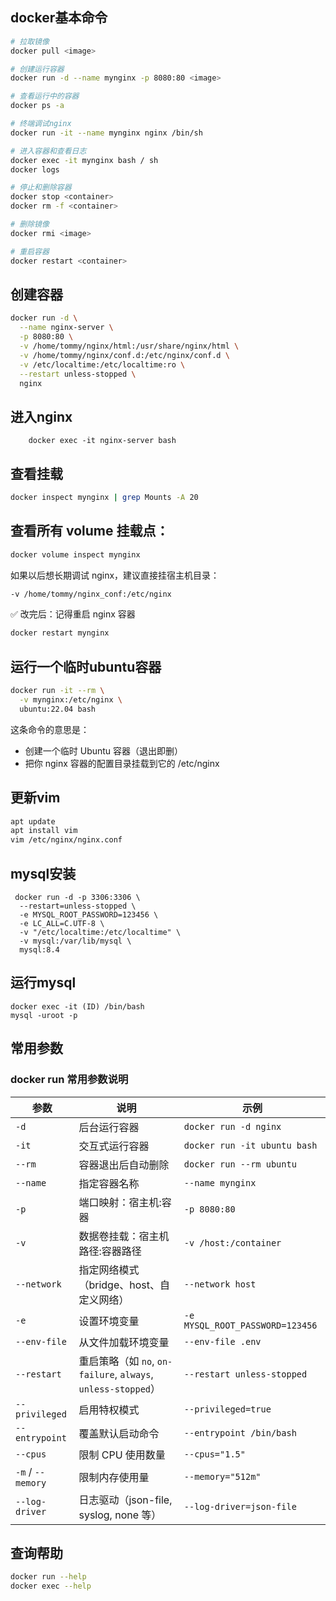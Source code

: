 ## docker基本命令

```bash
# 拉取镜像
docker pull <image>
```

```bash
# 创建运行容器
docker run -d --name mynginx -p 8080:80 <image> 
```

```bash
# 查看运行中的容器
docker ps -a
```

```bash
# 终端调试nginx
docker run -it --name mynginx nginx /bin/sh
```


```bash
# 进入容器和查看日志
docker exec -it mynginx bash / sh
docker logs
```

```bash
# 停止和删除容器
docker stop <container>
docker rm -f <container>
```
```bash
# 删除镜像
docker rmi <image>
```


```bash
# 重启容器
docker restart <container>
```

## 创建容器

```bash
docker run -d \
  --name nginx-server \
  -p 8080:80 \
  -v /home/tommy/nginx/html:/usr/share/nginx/html \
  -v /home/tommy/nginx/conf.d:/etc/nginx/conf.d \
  -v /etc/localtime:/etc/localtime:ro \
  --restart unless-stopped \
  nginx
```


## 进入nginx
```
    docker exec -it nginx-server bash
```

## 查看挂载

```bash
docker inspect mynginx | grep Mounts -A 20
```

## 查看所有 volume 挂载点：

```bash
docker volume inspect mynginx
```

如果以后想长期调试 nginx，建议直接挂宿主机目录：

```bash
-v /home/tommy/nginx_conf:/etc/nginx
```

✅ 改完后：记得重启 nginx 容器

```bash
docker restart mynginx
```


## 运行一个临时ubuntu容器

```bash
docker run -it --rm \
  -v mynginx:/etc/nginx \
  ubuntu:22.04 bash
```

这条命令的意思是：  
- 创建一个临时 Ubuntu 容器（退出即删）  
- 把你 nginx 容器的配置目录挂载到它的 /etc/nginx

## 更新vim

```bash
apt update
apt install vim
vim /etc/nginx/nginx.conf
```



## mysql安装
```
 docker run -d -p 3306:3306 \
  --restart=unless-stopped \
  -e MYSQL_ROOT_PASSWORD=123456 \
  -e LC_ALL=C.UTF-8 \
  -v "/etc/localtime:/etc/localtime" \
  -v mysql:/var/lib/mysql \
  mysql:8.4
```

## 运行mysql
```
docker exec -it (ID) /bin/bash
mysql -uroot -p
```



## 常用参数

### docker run 常用参数说明

| 参数 | 说明 | 示例 |
|------|------|------|
| `-d` | 后台运行容器 | `docker run -d nginx` |
| `-it` | 交互式运行容器 | `docker run -it ubuntu bash` |
| `--rm` | 容器退出后自动删除 | `docker run --rm ubuntu` |
| `--name` | 指定容器名称 | `--name mynginx` |
| `-p` | 端口映射：宿主机:容器 | `-p 8080:80` |
| `-v` | 数据卷挂载：宿主机路径:容器路径 | `-v /host:/container` |
| `--network` | 指定网络模式（bridge、host、自定义网络） | `--network host` |
| `-e` | 设置环境变量 | `-e MYSQL_ROOT_PASSWORD=123456` |
| `--env-file` | 从文件加载环境变量 | `--env-file .env` |
| `--restart` | 重启策略（如 `no`, `on-failure`, `always`, `unless-stopped`） | `--restart unless-stopped` |
| `--privileged` | 启用特权模式 | `--privileged=true` |
| `--entrypoint` | 覆盖默认启动命令 | `--entrypoint /bin/bash` |
| `--cpus` | 限制 CPU 使用数量 | `--cpus="1.5"` |
| `-m` / `--memory` | 限制内存使用量 | `--memory="512m"` |
| `--log-driver` | 日志驱动（json-file, syslog, none 等） | `--log-driver=json-file` |



## 查询帮助
```bash
docker run --help
docker exec --help
```
